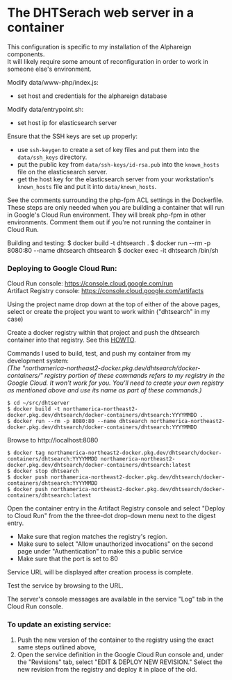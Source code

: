 # The DHTSerach web server in a container

This configuration is specific to my installation of the Alphareign components.  
It will likely require some amount of reconfiguration in order to work in 
someone else's environment.

Modify data/www-php/index.js:
+ set host and credentials for the alphareign database

Modify data/entrypoint.sh:
+ set host ip for elasticsearch server

Ensure that the SSH keys are set up properly:
+ use <code>ssh-keygen</code> to create a set of key files and put them into the <code>data/ssh_keys</code> directory.
+ put the public key from <code>data/ssh-keys/id-rsa.pub</code> into the <code>known_hosts</code> file on the elasticsearch server.
+ get the host key for the elasticsearch server from your workstation's <code>known_hosts</code> file and put it into <code>data/known_hosts</code>.

See the comments surrounding the php-fpm ACL settings in the Dockerfile.  These steps are only needed when you are building a container that will run in Google's Cloud Run environment.  They will break php-fpm in other environments.  Comment them out if you're not running the container in Cloud Run.

Building and testing:
    $ docker build -t dhtsearch .
    $ docker run --rm -p 8080:80 --name dhtsearch dhtsearch
    $ docker exec -it dhtsearch /bin/sh

### Deploying to Google Cloud Run:

Cloud Run console: https://console.cloud.google.com/run
<br />Artifact Registry console: https://console.cloud.google.com/artifacts

Using the project name drop down at the top of either of the above pages, select or create the project you want to work within ("dhtsearch" in my case)

Create a docker registry within that project and push the dhtsearch container into that registry.  See this [HOWTO](https://cloud.google.com/artifact-registry/docs/docker/quickstart?hl=en_US).

Commands I used to build, test, and push my container from my development system:
<br /><i>(The "northamerica-northeast2-docker.pkg.dev/dhtsearch/docker-containers/" registry portion of these commands refers to my registry in the Google Cloud.  It won't work for you.  You'll need to create your own registry as mentioned above and use its name as part of these commands.)</i>

    $ cd ~/src/dhtserver
    $ docker build -t northamerica-northeast2-docker.pkg.dev/dhtsearch/docker-containers/dhtsearch:YYYYMMDD .
    $ docker run --rm -p 8080:80 --name dhtsearch northamerica-northeast2-docker.pkg.dev/dhtsearch/docker-containers/dhtsearch:YYYYMMDD
    
Browse to http://localhost:8080

    $ docker tag northamerica-northeast2-docker.pkg.dev/dhtsearch/docker-containers/dhtsearch:YYYYMMDD northamerica-northeast2-docker.pkg.dev/dhtsearch/docker-containers/dhtsearch:latest
    $ docker stop dhtsearch
    $ docker push northamerica-northeast2-docker.pkg.dev/dhtsearch/docker-containers/dhtsearch:YYYYMMDD
    $ docker push northamerica-northeast2-docker.pkg.dev/dhtsearch/docker-containers/dhtsearch:latest

Open the container entry in the Artifact Registry console and select "Deploy to Cloud Run" from the the three-dot drop-down menu next to the digest entry.

+ Make sure that region matches the registry's region.
+ Make sure to select "Allow unauthorized invocations" on the second page under "Authentication" to make this a public service
+ Make sure that the port is set to 80

Service URL will be displayed after creation process is complete.

Test the service by browsing to the URL.

The server's console messages are available in the service "Log" tab in the Cloud Run console.

### To update an existing service:

1) Push the new version of the container to the registry using the exact same steps outlined above,
2) Open the service definition in the Google Cloud Run console and, under the "Revisions" tab, select "EDIT & DEPLOY NEW REVISION."   Select the new revision from the registry and deploy it in place of the old.
